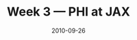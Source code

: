 ---
layout: game
title: Week 3 — PHI at JAX
season: 2010
game_id: 2010_03_PHI_JAX
week: 3
date: 2010-09-26
home_team: JAX
away_team: PHI
final_home: 
final_away: 
pbp_url: /assets/data/pbp/2010/2010_03_PHI_JAX.csv.gz
---